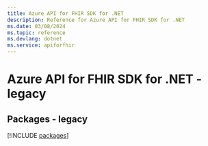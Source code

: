 ```yaml
---
title: Azure API for FHIR SDK for .NET
description: Reference for Azure API for FHIR SDK for .NET
ms.date: 03/08/2024
ms.topic: reference
ms.devlang: dotnet
ms.service: apiforfhir
---
```

# Azure API for FHIR SDK for .NET - legacy
## Packages - legacy
[!INCLUDE [packages](api-for-fhir-index.md)]